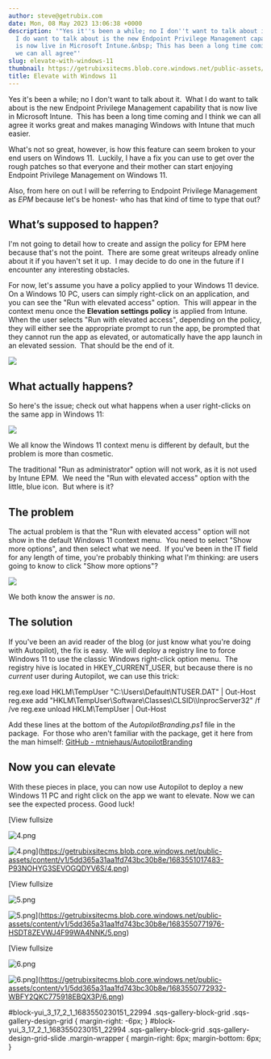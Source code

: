 ```yaml
---
author: steve@getrubix.com
date: Mon, 08 May 2023 13:06:38 +0000
description: '"Yes it''s been a while; no I don''t want to talk about it.&nbsp; What
  I do want to talk about is the new Endpoint Privilege Management capability that
  is now live in Microsoft Intune.&nbsp; This has been a long time coming and I think
  we can all agree"'
slug: elevate-with-windows-11
thumbnail: https://getrubixsitecms.blob.core.windows.net/public-assets/content/v1/logo512.png
title: Elevate with Windows 11
---
```


Yes it's been a while; no I don't want to talk about it.  What I do want to talk about is the new Endpoint Privilege Management capability that is now live in Microsoft Intune.  This has been a long time coming and I think we can all agree it works great and makes managing Windows with Intune that much easier.

What's not so great, however, is how this feature can seem broken to your end users on Windows 11.  Luckily, I have a fix you can use to get over the rough patches so that everyone and their mother can start enjoying Endpoint Privilege Management on Windows 11.

Also, from here on out I will be referring to Endpoint Privilege Management as _EPM_ because let's be honest- who has that kind of time to type that out? 

**What’s supposed to happen?**
------------------------------

I'm not going to detail how to create and assign the policy for EPM here because that's not the point.  There are some great writeups already online about it if you haven't set it up.  I may decide to do one in the future if I encounter any interesting obstacles.

For now, let's assume you have a policy applied to your Windows 11 device.  On a Windows 10 PC, users can simply right-click on an application, and you can see the "Run with elevated access" option.  This will appear in the context menu once the **Elevation settings policy** is applied from Intune.  When the user selects "Run with elevated access", depending on the policy, they will either see the appropriate prompt to run the app, be prompted that they cannot run the app as elevated, or automatically have the app launch in an elevated session.  That should be the end of it.

![](https://getrubixsitecms.blob.core.windows.net/public-assets/content/v1/5dd365a31aa1fd743bc30b8e/68e86f74-70ae-402a-9d1f-895717618890/4.png)

**What actually happens?**
--------------------------

So here's the issue; check out what happens when a user right-clicks on the same app in Windows 11:

![](https://getrubixsitecms.blob.core.windows.net/public-assets/content/v1/5dd365a31aa1fd743bc30b8e/25d0a876-f295-4595-aae0-a291e73eba21/2.png)

We all know the Windows 11 context menu is different by default, but the problem is more than cosmetic. 

The traditional "Run as administrator" option will not work, as it is not used by Intune EPM.  We need the "Run with elevated access" option with the little, blue icon.  But where is it?

**The problem**
---------------

The actual problem is that the "Run with elevated access" option will not show in the default Windows 11 context menu.  You need to select "Show more options", and then select what we need.  If you've been in the IT field for any length of time, you're probably thinking what I'm thinking: are users going to know to click "Show more options"?

![](https://getrubixsitecms.blob.core.windows.net/public-assets/content/v1/5dd365a31aa1fd743bc30b8e/8bfcdfbb-1cd3-4239-9051-5a7a10b91645/3.png)

We both know the answer is _no_.

**The solution**
----------------

If you've been an avid reader of the blog (or just know what you're doing with Autopilot), the fix is easy.  We will deploy a registry line to force Windows 11 to use the classic Windows right-click option menu.  The registry hive is located in HKEY\_CURRENT\_USER, but because there is no _current_ user during Autopilot, we can use this trick:

reg.exe load HKLM\\TempUser "C:\\Users\\Default\\NTUSER.DAT" | Out-Host
reg.exe add "HKLM\\TempUser\\Software\\Classes\\CLSID\\\\InprocServer32" /f /ve
reg.exe unload HKLM\\TempUser | Out-Host

Add these lines at the bottom of the _AutopilotBranding.ps1_ file in the package.  For those who aren't familiar with the package, get it here from the man himself: [GitHub - mtniehaus/AutopilotBranding](https://github.com/mtniehaus/AutopilotBranding)

**Now you can elevate**
-----------------------

With these pieces in place, you can now use Autopilot to deploy a new Windows 11 PC and right click on the app we want to elevate. Now we can see the expected process. Good luck!

[View fullsize

![4.png](https://getrubixsitecms.blob.core.windows.net/public-assets/content/v1/5dd365a31aa1fd743bc30b8e/1683551017483-P93NOHYG3SEVOGQDYV6S/4.png)

![4.png](https://getrubixsitecms.blob.core.windows.net/public-assets/content/v1/5dd365a31aa1fd743bc30b8e/1683551017483-P93NOHYG3SEVOGQDYV6S/4.png)](https://getrubixsitecms.blob.core.windows.net/public-assets/content/v1/5dd365a31aa1fd743bc30b8e/1683551017483-P93NOHYG3SEVOGQDYV6S/4.png)

[View fullsize

![5.png](https://getrubixsitecms.blob.core.windows.net/public-assets/content/v1/5dd365a31aa1fd743bc30b8e/1683550771976-HSDT8ZEVWJ4F99WA4NNK/5.png)

![5.png](https://getrubixsitecms.blob.core.windows.net/public-assets/content/v1/5dd365a31aa1fd743bc30b8e/1683550771976-HSDT8ZEVWJ4F99WA4NNK/5.png)](https://getrubixsitecms.blob.core.windows.net/public-assets/content/v1/5dd365a31aa1fd743bc30b8e/1683550771976-HSDT8ZEVWJ4F99WA4NNK/5.png)

[View fullsize

![6.png](https://getrubixsitecms.blob.core.windows.net/public-assets/content/v1/5dd365a31aa1fd743bc30b8e/1683550772932-WBFY2QKC775918EBQX3P/6.png)

![6.png](https://getrubixsitecms.blob.core.windows.net/public-assets/content/v1/5dd365a31aa1fd743bc30b8e/1683550772932-WBFY2QKC775918EBQX3P/6.png)](https://getrubixsitecms.blob.core.windows.net/public-assets/content/v1/5dd365a31aa1fd743bc30b8e/1683550772932-WBFY2QKC775918EBQX3P/6.png)

#block-yui\_3\_17\_2\_1\_1683550230151\_22994 .sqs-gallery-block-grid .sqs-gallery-design-grid { margin-right: -6px; } #block-yui\_3\_17\_2\_1\_1683550230151\_22994 .sqs-gallery-block-grid .sqs-gallery-design-grid-slide .margin-wrapper { margin-right: 6px; margin-bottom: 6px; }